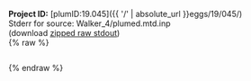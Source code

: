 **Project ID:** [plumID:19.045]({{ '/' | absolute_url }}eggs/19/045/)  
Stderr for source:  Walker_4/plumed.mtd.inp   
(download [zipped raw stdout](plumed.mtd.inp.plumed_master.stdout.txt.zip))  
{% raw %}
<pre>
</pre>
{% endraw %}
